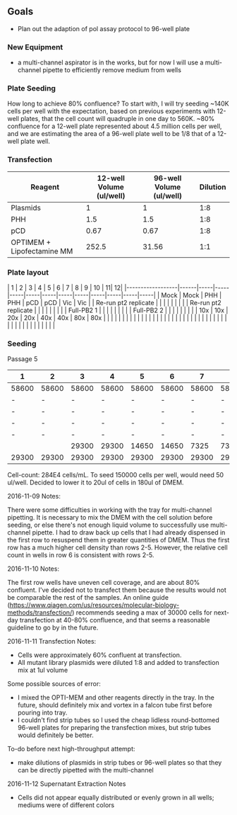 ## Goals
- Plan out the adaption of pol assay protocol to 96-well plate

### New Equipment
- a multi-channel aspirator is in the works, but for now I will use a multi-channel pipette to efficiently remove medium from wells

### Plate Seeding

How long to achieve 80% confluence? To start with, I will try seeding ~140K cells per well with the expectation, based on previous experiments with 12-well plates, that the cell count will quadruple in one day to 560K. ~80% confluence for a 12-well plate represented about 4.5 million cells per well, and we are estimating the area of a 96-well plate well to be 1/8 that of a 12-well plate well.

### Transfection

| Reagent                   | 12-well Volume (ul/well) | 96-well Volume (ul/well) | Dilution |
|---------------------------|--------------------------|--------------------------|----------|
| Plasmids                  | 1                        | 1                        | 1:8      |
| PHH                       | 1.5                      | 1.5                      | 1:8      |
| pCD                       | 0.67                     | 0.67                     | 1:8      |
| OPTIMEM + Lipofectamine MM | 252.5                    | 31.56                    | 1:1      |



### Plate layout
|  1                |   2   |  3   |  4   |  5   |   6  |  7   |  8   | 9 | 10 | 11| 12|
|------------------|------|-----|-----|-----|-----|-----|-----|-----|-----|-----|-----|-----|
| Mock             | Mock | PHH | PHH | pCD | pCD | Vic | Vic |
| Re-run pt2 replicate |      |     |     |     |     |     |     |
| Re-run pt2 replicate |      |     |     |     |     |     |     |
| Full-PB2 1    |      |     |     |     |     |     |     |
| Full-PB2 2    |      |     |     |     |     |     |     |
| 10x     |   10x  |  20x   |   20x  |  40x   |  40x   |  80x   |  80x   |
|      |      |     |     |     |     |     |     |
|      |      |     |     |     |     |     |     |
|                  |      |     |     |     |     |     |     |
|                  |      |     |     |     |     |     |     |
|                  |      |     |     |     |     |     |     |


### Seeding

Passage 5

| 1      | 2       | 3      | 4      | 5      | 6      | 7      | 8      | 9      | 10     | 11     | 12     |
|--------|---------|--------|--------|--------|--------|--------|--------|--------|--------|--------|--------|
| 58600 | 58600  | 58600 | 58600 | 58600 | 58600 | 58600 | 58600  | 58600 | 58600 | 58600 | 58600 |
| -      | -       | -      | -      | -      | -      | -      | -      | -      | -      | -      | -      |
| -      | -       | -      | -      | -      | -      | -      | -      | -      | -      | -      | -      |
| -      | -       | -      | -      | -      | -      | -      | -      | -      | -      | -      | -      |
| -      | -       | -      | -      | -      | -      | -      | -      | -      | -      | -      | -      |
|  |  | 29300  | 29300   | 14650  | 14650  | 7325  | 7325  | 3663   | 3663   | 1831 | 1831 |
|  29300      |     29300    |    29300    |   29300     |   29300     |    29300    |  29300      |     29300    |    29300    |   29300     |   29300     |    29300    |

Cell-count: 284E4 cells/mL. To seed 150000 cells per well, would need 50 ul/well. Decided to lower it to 20ul of cells in 180ul of DMEM.

2016-11-09 Notes:

There were some difficulties in working with the tray for multi-channel pipetting. It is necessary to mix the DMEM with the cell solution before seeding, or else there's not enough liquid volume to successfully use multi-channel pipette. I had to draw back up cells that I had already dispensed in the first row to resuspend them in greater quantities of DMEM. Thus the first row has a much higher cell density than rows 2-5. However, the relative cell count in wells in row 6 is consistent with rows 2-5.

2016-11-10 Notes:

The first row wells have uneven cell coverage, and are about 80% confluent. I've decided not to transfect them because the results would not be comparable the rest of the samples. An online guide (https://www.qiagen.com/us/resources/molecular-biology-methods/transfection/) recommends seeding a max of 30000 cells for next-day transfection at 40-80% confluence, and that seems a reasonable guideline to go by in the future.

2016-11-11 Transfection Notes:

- Cells were approximately 60% confluent at transfection.
- All mutant library plasmids were diluted 1:8 and added to transfection mix at 1ul volume

Some possible sources of error:
- I mixed the OPTI-MEM and other reagents directly in the tray. In the future, should definitely mix and vortex in a falcon tube first before pouring into tray.
- I couldn't find strip tubes so I used the cheap lidless round-bottomed 96-well plates for preparing the transfection mixes, but strip tubes would definitely be better.

To-do before next high-throughput attempt:
- make dilutions of plasmids in strip tubes or 96-well plates so that they can be directly pipetted with the multi-channel

2016-11-12 Supernatant Extraction Notes

- Cells did not appear equally distributed or evenly grown in all wells; mediums were of different colors
